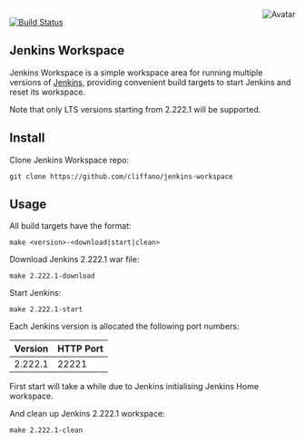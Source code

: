 <img align="right" src="https://raw.github.com/cliffano/jenkins-workspace/master/avatar.jpg" alt="Avatar"/>

[![Build Status](https://github.com/cliffano/jenkins-workspace/workflows/CI/badge.svg)](https://github.com/cliffano/jenkins-workspace/actions?query=workflow%3ACI)
<br/>

Jenkins Workspace
-------------

Jenkins Workspace is a simple workspace area for running multiple versions of [Jenkins](https://jenkins.io), providing convenient build targets to start Jenkins and reset its workspace.

Note that only LTS versions starting from 2.222.1 will be supported.

Install
-------

Clone Jenkins Workspace repo:

    git clone https://github.com/cliffano/jenkins-workspace

Usage
-----

All build targets have the format:

    make <version>-<download|start|clean>

Download Jenkins 2.222.1 war file:

    make 2.222.1-download

Start Jenkins:

    make 2.222.1-start

Each Jenkins version is allocated the following port numbers:

| Version | HTTP Port |
|---------|-----------|
| 2.222.1 | 22221     |

First start will take a while due to Jenkins initialising Jenkins Home workspace.

And clean up Jenkins 2.222.1 workspace:

    make 2.222.1-clean
